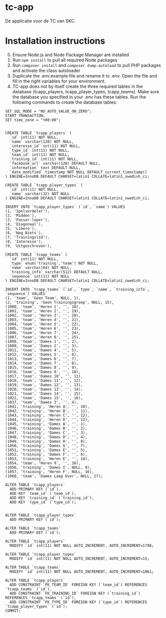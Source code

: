 # tc-app
De applicatie voor de TC van SKC.

# Installation instructions
0. Ensure Node.js and Node Package Manager are installed
1. Run `npm install` to pull all required Node packages
2. Run `composer install` and `composer dump-autoload` to pull PHP packages and activate the class autoloader  
3. Duplicate the .env.example file and rename it to .env. Open the file and fill in the right variables for your environment. 
4. TC-app does not by itself create the three required tables in the database (tcapp_players, tcapp_player_types, tcapp_teams). Make sure the database you specified in your .env has these tables. Run the following commands to create the database tables:

```
SET SQL_MODE = "NO_AUTO_VALUE_ON_ZERO";
START TRANSACTION;
SET time_zone = "+00:00";


CREATE TABLE `tcapp_players` (
  `id` int(11) NOT NULL,
  `name` varchar(128) NOT NULL,
  `interesse_id` int(11) NOT NULL,
  `type_id` int(11) NOT NULL,
  `team_id` int(11) NOT NULL,
  `training_id` int(11) NOT NULL,
  `facebook_url` varchar(128) DEFAULT NULL,
  `information` text DEFAULT NULL,
  `date_modified` timestamp NOT NULL DEFAULT current_timestamp()
) ENGINE=InnoDB DEFAULT CHARSET=latin1 COLLATE=latin1_swedish_ci;

CREATE TABLE `tcapp_player_types` (
  `id` int(11) NOT NULL,
  `name` varchar(32) NOT NULL
) ENGINE=InnoDB DEFAULT CHARSET=latin1 COLLATE=latin1_swedish_ci;

INSERT INTO `tcapp_player_types` (`id`, `name`) VALUES
(1, 'Spelverdeler'),
(2, 'Midden'),
(3, 'Passer-loper'),
(4, 'Diagonaal'),
(5, 'Libero'),
(6, 'Nog Niets'),
(7, 'Trainingslid'),
(8, 'Interesse'),
(9, 'Uitgeschreven'),

CREATE TABLE `tcapp_teams` (
  `id` int(11) NOT NULL,
  `type` enum('training','team') NOT NULL,
  `name` varchar(64) NOT NULL,
  `training_info` varchar(512) DEFAULT NULL,
  `sequence` int(11) NOT NULL
) ENGINE=InnoDB DEFAULT CHARSET=latin1 COLLATE=latin1_swedish_ci;

INSERT INTO `tcapp_teams` (`id`, `type`, `name`, `training_info`, `sequence`) VALUES
(1, 'team', 'Geen Team', NULL, 1),
(2, 'training', 'Geen Trainingsgroep', NULL, 15),
(1000, 'team', 'Heren 1', '', 18),
(1001, 'team', 'Heren 2', '', 19),
(1002, 'team', 'Heren 3', '', 20),
(1003, 'team', 'Heren 4', '', 21),
(1004, 'team', 'Heren 5', '', 22),
(1005, 'team', 'Heren 6', '', 23),
(1006, 'team', 'Heren 7', '', 24),
(1007, 'team', 'Heren 8', '', 25),
(1008, 'team', 'Dames 1', '', 2),
(1009, 'team', 'Dames 2', '', 3),
(1011, 'team', 'Dames 4', '', 5),
(1012, 'team', 'Dames 5', '', 6),
(1013, 'team', 'Dames 6', '', 7),
(1014, 'team', 'Dames 7', '', 8),
(1015, 'team', 'Dames 8', '', 9),
(1016, 'team', 'Dames 9', '', 10),
(1017, 'team', 'Dames 10', '', 11),
(1018, 'team', 'Dames 11', '', 12),
(1019, 'team', 'Dames 12', '', 13),
(1020, 'team', 'Dames 13', '', 14),
(1021, 'team', 'Dames 14', '', 15),
(1022, 'team', 'Dames 15', '', 16),
(1037, 'team', 'Dames 3', '', 4),
(1041, 'training', 'Heren A', '', 10),
(1042, 'training', 'Heren B', '', 11),
(1043, 'training', 'Heren C', '', 12),
(1044, 'training', 'Heren D', '', 13),
(1045, 'training', 'Dames A', '', 1),
(1046, 'training', 'Dames B', '', 2),
(1047, 'training', 'Dames C', '', 3),
(1048, 'training', 'Dames D', '', 4),
(1049, 'training', 'Dames H', '', 8),
(1050, 'training', 'Dames G', '', 7),
(1051, 'training', 'Dames E', '', 5),
(1052, 'training', 'Dames F', '', 6),
(1053, 'training', 'Heren E', '', 14),
(1054, 'team', 'Heren 9', '', 26),
(1056, 'training', 'Dames I', NULL, 9),
(1057, 'training', 'Heren F', NULL, 16),
(1060, 'team', 'Dames Laag Over', NULL, 27);

ALTER TABLE `tcapp_players`
  ADD PRIMARY KEY (`id`),
  ADD KEY `team_id` (`team_id`),
  ADD KEY `training_id` (`training_id`),
  ADD KEY `type_id` (`type_id`);


ALTER TABLE `tcapp_player_types`
  ADD PRIMARY KEY (`id`);

ALTER TABLE `tcapp_teams`
  ADD PRIMARY KEY (`id`);

ALTER TABLE `tcapp_players`
  MODIFY `id` int(11) NOT NULL AUTO_INCREMENT, AUTO_INCREMENT=1798;

ALTER TABLE `tcapp_player_types`
  MODIFY `id` int(11) NOT NULL AUTO_INCREMENT, AUTO_INCREMENT=15;

ALTER TABLE `tcapp_teams`
  MODIFY `id` int(11) NOT NULL AUTO_INCREMENT, AUTO_INCREMENT=1061;

ALTER TABLE `tcapp_players`
  ADD CONSTRAINT `FK_TEAM_ID` FOREIGN KEY (`team_id`) REFERENCES `tcapp_teams` (`id`),
  ADD CONSTRAINT `FK_TRAINING_ID` FOREIGN KEY (`training_id`) REFERENCES `tcapp_teams` (`id`),
  ADD CONSTRAINT `FK_TYPE_ID` FOREIGN KEY (`type_id`) REFERENCES `tcapp_player_types` (`id`);
COMMIT;

```
